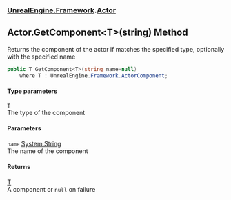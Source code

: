 ### [UnrealEngine.Framework](UnrealEngine_Framework.md 'UnrealEngine.Framework').[Actor](Actor.md 'UnrealEngine.Framework.Actor')
## Actor.GetComponent&lt;T&gt;(string) Method
Returns the component of the actor if matches the specified type, optionally with the specified name  
```csharp
public T GetComponent<T>(string name=null)
    where T : UnrealEngine.Framework.ActorComponent;
```
#### Type parameters
<a name='UnrealEngine_Framework_Actor_GetComponent_T_(string)_T'></a>
`T`  
The type of the component
  
#### Parameters
<a name='UnrealEngine_Framework_Actor_GetComponent_T_(string)_name'></a>
`name` [System.String](https://docs.microsoft.com/en-us/dotnet/api/System.String 'System.String')  
The name of the component
  
#### Returns
[T](Actor_GetComponent_T_(string).md#UnrealEngine_Framework_Actor_GetComponent_T_(string)_T 'UnrealEngine.Framework.Actor.GetComponent&lt;T&gt;(string).T')  
A component or `null` on failure
